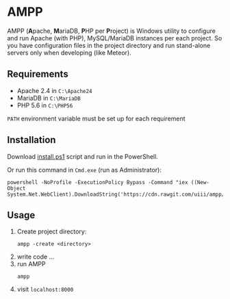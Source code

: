 # AMPP 

AMPP (**A**pache, **M**ariaDB, **P**HP per **P**roject) is Windows utility to configure and run Apache (with PHP), MySQL/MariaDB instances per each project.
So you have configuration files in the project directory and run stand-alone servers only when developing (like Meteor).

## Requirements
- Apache 2.4 in `C:\Apache24`
- MariaDB in `C:\MariaDB`
- PHP 5.6 in `C:\PHP56`

`PATH` environment variable must be set up for each requirement 

## Installation

Download [install.ps1](https://github.com/uiii/ampp/blob/master/install.ps1) script and run in the PowerShell.

Or run this command in `Cmd.exe` (run as Administrator):
```
powershell -NoProfile -ExecutionPolicy Bypass -Command "iex ((New-Object System.Net.WebClient).DownloadString('https://cdn.rawgit.com/uiii/ampp/master/install.ps1'))"
```

## Usage

1. Create project directory:
	```
	ampp -create <directory> 
	```
2. write code ...
3. run AMPP
	```
	ampp
	```
4. visit `localhost:8000`
